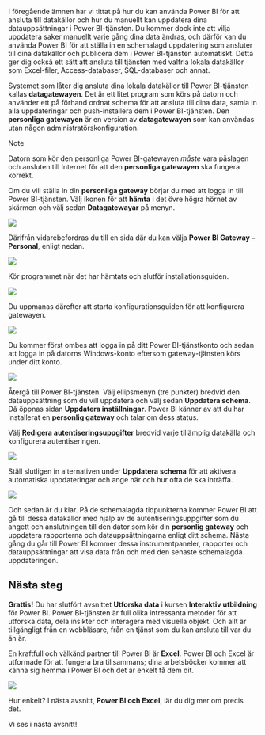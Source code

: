 I föregående ämnen har vi tittat på hur du kan använda Power BI för att ansluta till datakällor och hur du manuellt kan uppdatera dina datauppsättningar i Power BI-tjänsten. Du kommer dock inte att vilja uppdatera saker manuellt varje gång dina data ändras, och därför kan du använda Power BI för att ställa in en schemalagd uppdatering som ansluter till dina datakällor och publicera dem i Power BI-tjänsten automatiskt. Detta ger dig också ett sätt att ansluta till tjänsten med valfria lokala datakällor som Excel-filer, Access-databaser, SQL-databaser och annat.

Systemet som låter dig ansluta dina lokala datakällor till Power BI-tjänsten kallas **datagatewayen**. Det är ett litet program som körs på datorn och använder ett på förhand ordnat schema för att ansluta till dina data, samla in alla uppdateringar och push-installera dem i Power BI-tjänsten. Den **personliga gatewayen** är en version av **datagatewayen** som kan användas utan någon administratörskonfiguration.

>[!NOTE]
>Datorn som kör den personliga Power BI-gatewayen *måste* vara påslagen och ansluten till Internet för att den **personliga gatewayen** ska fungera korrekt.
> 

Om du vill ställa in din **personliga gateway** börjar du med att logga in till Power BI-tjänsten. Välj ikonen för att **hämta** i det övre högra hörnet av skärmen och välj sedan **Datagatewayar** på menyn.

![](media/4-6-install-configure-personal-gateway/4-6_1b.png)

Därifrån vidarebefordras du till en sida där du kan välja **Power BI Gateway – Personal**, enligt nedan.

![](media/4-6-install-configure-personal-gateway/4-6_2b.png)

Kör programmet när det har hämtats och slutför installationsguiden.

![](media/4-6-install-configure-personal-gateway/4-6_3a.png)

Du uppmanas därefter att starta konfigurationsguiden för att konfigurera gatewayen.

![](media/4-6-install-configure-personal-gateway/4-6_3b.png)

Du kommer först ombes att logga in på ditt Power BI-tjänstkonto och sedan att logga in på datorns Windows-konto eftersom gateway-tjänsten körs under ditt konto.

![](media/4-6-install-configure-personal-gateway/4-6_3c.png)

Återgå till Power BI-tjänsten. Välj ellipsmenyn (tre punkter) bredvid den datauppsättning som du vill uppdatera och välj sedan **Uppdatera schema**. Då öppnas sidan **Uppdatera inställningar**. Power BI känner av att du har installerat en **personlig gateway** och talar om dess status.

Välj **Redigera autentiseringsuppgifter** bredvid varje tillämplig datakälla och konfigurera autentiseringen.

![](media/4-6-install-configure-personal-gateway/4-6_6.png)

Ställ slutligen in alternativen under **Uppdatera schema** för att aktivera automatiska uppdateringar och ange när och hur ofta de ska inträffa.

![](media/4-6-install-configure-personal-gateway/4-6_7.png)

Och sedan är du klar. På de schemalagda tidpunkterna kommer Power BI att gå till dessa datakällor med hjälp av de autentiseringsuppgifter som du angett och anslutningen till den dator som kör din **personlig gateway** och uppdatera rapporterna och datauppsättningarna enligt ditt schema. Nästa gång du går till Power BI kommer dessa instrumentpaneler, rapporter och datauppsättningar att visa data från och med den senaste schemalagda uppdateringen.

## <a name="next-steps"></a>Nästa steg
**Grattis!** Du har slutfört avsnittet **Utforska data** i kursen **Interaktiv utbildning** för Power BI. Power BI-tjänsten är full olika intressanta metoder för att utforska data, dela insikter och interagera med visuella objekt. Och allt är tillgängligt från en webbläsare, från en tjänst som du kan ansluta till var du än är.

En kraftfull och välkänd partner till Power BI är **Excel**. Power BI och Excel är utformade för att fungera bra tillsammans; dina arbetsböcker kommer att känna sig hemma i Power BI och det är enkelt få dem dit.

![](media/4-6-install-configure-personal-gateway/5-1_1.png)

Hur enkelt? I nästa avsnitt, **Power BI och Excel**, lär du dig mer om precis det.

Vi ses i nästa avsnitt!

